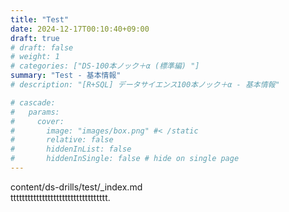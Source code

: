 ```yaml
---
title: "Test"
date: 2024-12-17T00:10:40+09:00
draft: true
# draft: false
# weight: 1
# categories: ["DS-100本ノック＋α (標準編) "]
summary: "Test - 基本情報"
# description: "[R+SQL] データサイエンス100本ノック＋α - 基本情報"

# cascade:
#   params: 
#     cover:
#       image: "images/box.png" #< /static
#       relative: false
#       hiddenInList: false
#       hiddenInSingle: false # hide on single page
---
```


content/ds-drills/test/_index.md  
tttttttttttttttttttttttttttttttttt.
